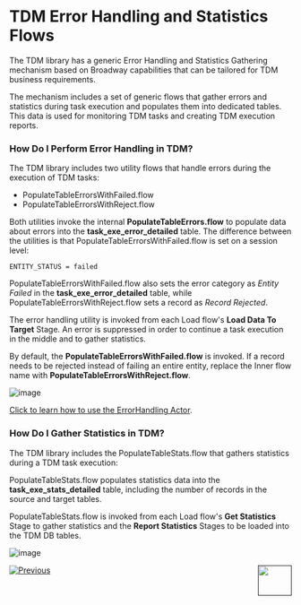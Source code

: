 # TDM Error Handling and Statistics Flows

The TDM library has a generic Error Handling and Statistics Gathering mechanism based on Broadway capabilities that can be tailored for TDM business requirements. 

The mechanism includes a set of generic flows that gather errors and statistics during task execution and populates them into dedicated tables. This data is used for monitoring  TDM tasks and creating TDM execution reports.

### How Do I Perform Error Handling in TDM?

The TDM library includes two utility flows that handle errors during the execution of TDM tasks:

* PopulateTableErrorsWithFailed.flow
* PopulateTableErrorsWithReject.flow

Both utilities invoke the internal **PopulateTableErrors.flow** to populate data about errors into the **task_exe_error_detailed** table. The difference between the utilities is that PopulateTableErrorsWithFailed.flow is set on a session level:

~~~
ENTITY_STATUS = failed 
~~~

PopulateTableErrorsWithFailed.flow also sets the error category as *Entity Failed* in the **task_exe_error_detailed** table, while PopulateTableErrorsWithReject.flow sets a record as *Record Rejected*.

The error handling utility is invoked from each Load flow's **Load Data To Target** Stage. An error is suppressed in order to continue a task execution in the middle and to gather statistics.

By default, the **PopulateTableErrorsWithFailed.flow** is invoked. If a record needs to be rejected instead of failing an entire entity, replace the Inner flow name with **PopulateTableErrorsWithReject.flow**. 

![image](images/12_tdm_err_stat_01.PNG)

[Click to learn how to use the ErrorHandling Actor](/articles/19_Broadway/actors/06_error_handling_actors.md#how-do-i-use-the-errorhandler-actor).

### How Do I Gather Statistics in TDM?

The TDM library includes the PopulateTableStats.flow that gathers statistics during a TDM task execution:

PopulateTableStats.flow populates statistics data into the **task_exe_stats_detailed** table, including the number of records in the source and target tables. 

PopulateTableStats.flow is invoked from each Load flow's **Get Statistics** Stage to gather statistics and the **Report Statistics** Stages to be loaded into the TDM DB tables. 

![image](images/12_tdm_err_stat_02.PNG)



[![Previous](/articles/images/Previous.png)](11_tdm_implementation_using_generic_flows.md)[<img align="right" width="60" height="54" src="/articles/images/Next.png">]()
